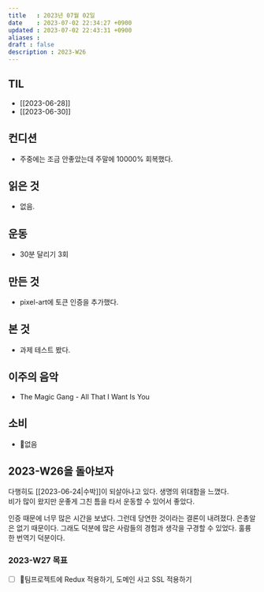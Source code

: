 ```yaml
---
title   : 2023년 07월 02일 
date    : 2023-07-02 22:34:27 +0900
updated : 2023-07-02 22:43:31 +0900
aliases : 
draft : false
description : 2023-W26
---
```


## TIL

- [[2023-06-28]]
- [[2023-06-30]]

## 컨디션

- 주중에는 조금 안좋았는데 주말에 10000% 회복했다.

## 읽은 것
- 없음.

## 운동

- 30분 달리기 3회

## 만든 것

- pixel-art에 토큰 인증을 추가했다.

## 본 것
- 과제 테스트 봤다.

## 이주의 음악

- The Magic Gang - All That I Want Is You

## 소비

- 없음

## 2023-W26을 돌아보자

다행히도 [[2023-06-24|수박]]이 되살아나고 있다. 생명의 위대함을 느꼈다.  
비가 많이 왔지만 운좋게 그친 틈을 타서 운동할 수 있어서 좋았다.  

인증 때문에 너무 많은 시간을 보냈다. 그런데 당연한 것이라는 결론이 내려졌다. 은총알은 없기 때문이다. 그래도 덕분에 많은 사람들의 경험과 생각을 구경할 수 있었다. 훌륭한 번역기 덕분이다. 



### 2023-W27 목표

- [ ] 팀프로젝트에 Redux 적용하기, 도메인 사고 SSL 적용하기
